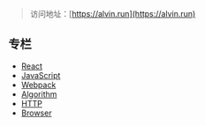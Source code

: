 > 访问地址：[https://alvin.run](https://alvin.run)

## 专栏

- [React](https://www.alvin.run/react)
- [JavaScript](https://www.alvin.run/javascript)
- [Webpack](https://www.alvin.run/webpack)
- [Algorithm](https://www.alvin.run/algorithm)
- [HTTP](https://www.alvin.run/htt[])
- [Browser](https://www.alvin.run/browser)

<!--

一个页面 n 个 websocket 连接导致机器很卡的话你怎么处理
后端给你一秒钟推送 100w 条数据过来，你在前端怎么做才能保持数据实时
cdn 服务挂了 你如何处理能够使页面浏览正常
自动化部署 jenkins 同时跑 n 个任务，导致服务器卡死怎么办
react-redux 原理，Provider 和 connect 做了什么
redux 做了什么
promise

-->
